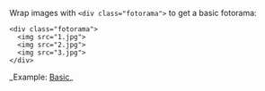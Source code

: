 Wrap images with `<div class="fotorama">` to&nbsp;get a&nbsp;basic fotorama:

	<div class="fotorama">
	  <img src="1.jpg">
	  <img src="2.jpg">
	  <img src="3.jpg">
	</div>

<p class="after-pre">_Example: <a href="/<>/basic.html" target="_blank">Basic</a>_</p>